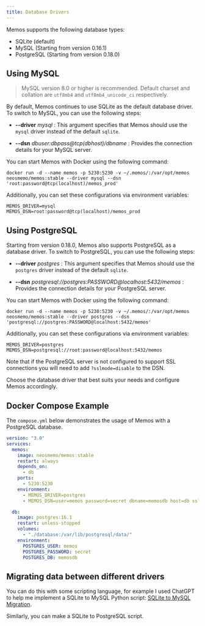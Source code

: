 ```yaml
---
title: Database Drivers
---
```


Memos supports the following database types:

- SQLite (default)
- MySQL (Starting from version 0.16.1)
- PostgreSQL (Starting from version 0.18.0)

## Using MySQL

> MySQL version 8.0 or higher is recommended. Default charset and collation are `utf8mb4` and `utf8mb4_unicode_ci` respectively.

By default, Memos continues to use SQLite as the default database driver. To switch to MySQL, you can use the following steps:

- **--driver** _mysql_ : This argument specifies that Memos should use the `mysql` driver instead of the default `sqlite`.

- **--dsn** _dbuser:dbpass@tcp(dbhost)/dbname_ : Provides the connection details for your MySQL server.

You can start Memos with Docker using the following command:

```shell
docker run -d --name memos -p 5230:5230 -v ~/.memos/:/var/opt/memos neosmemo/memos:stable --driver mysql --dsn 'root:password@tcp(localhost)/memos_prod'
```

Additionally, you can set these configurations via environment variables:

```shell
MEMOS_DRIVER=mysql
MEMOS_DSN=root:password@tcp(localhost)/memos_prod
```

## Using PostgreSQL

Starting from version 0.18.0, Memos also supports PostgreSQL as a database driver. To switch to PostgreSQL, you can use the following steps:

- **--driver** _postgres_ : This argument specifies that Memos should use the `postgres` driver instead of the default `sqlite`.

- **--dsn** _postgresql://postgres:PASSWORD@localhost:5432/memos_ : Provides the connection details for your PostgreSQL server.

You can start Memos with Docker using the following command:

```shell
docker run -d --name memos -p 5230:5230 -v ~/.memos/:/var/opt/memos neosmemo/memos:stable --driver postgres --dsn 'postgresql://postgres:PASSWORD@localhost:5432/memos'
```

Additionally, you can set these configurations via environment variables:

```shell
MEMOS_DRIVER=postgres
MEMOS_DSN=postgresql://root:password@localhost:5432/memos
```

Note that if the PostgreSQL server is not configured to support SSL connections you will need to add `?sslmode=disable` to the DSN.

Choose the database driver that best suits your needs and configure Memos accordingly.

## Docker Compose Example

The `compose.yml` below demonstrates the usage of Memos with a PostgreSQL database.

```yml
version: "3.0"
services:
  memos:
    image: neosmemo/memos:stable
    restart: always
    depends_on:
      - db
    ports:
      - 5230:5230
    environment:
      - MEMOS_DRIVER=postgres
      - MEMOS_DSN=user=memos password=secret dbname=memosdb host=db sslmode=disable

  db:
    image: postgres:16.1
    restart: unless-stopped
    volumes:
      - "./database:/var/lib/postgresql/data/"
    environment:
      POSTGRES_USER: memos
      POSTGRES_PASSWORD: secret
      POSTGRES_DB: memosdb
```

## Migrating data between different drivers

You can do this with some scripting language, for example I used ChatGPT to help me implement a SQLite to MySQL Python script: [SQLite to MySQL Migration](https://chat.openai.com/share/5a9b9e03-3666-4eb2-b9d9-31688729fcd3).

Similarly, you can make a SQLite to PostgreSQL script.
